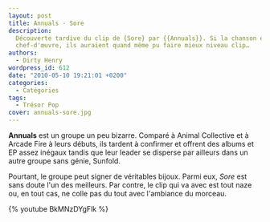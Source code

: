 ```yaml
---
layout: post
title: Annuals - Sore
description:
  Découverte tardive du clip de {Sore} par {{Annuals}}. Si la chanson est un
  chef-d'œuvre, ils auraient quand même pu faire mieux niveau clip…
authors:
  - Dirty Henry
wordpress_id: 612
date: "2010-05-10 19:21:01 +0200"
categories:
  - Catégories
tags:
  - Trésor Pop
cover: annuals-sore.jpg
---
```


**Annuals** est un groupe un peu bizarre. Comparé à Animal Collective et à
Arcade Fire à leurs débuts, ils tardent à confirmer et offrent des albums et EP
assez inégaux tandis que leur leader se disperse par ailleurs dans un autre
groupe sans génie, Sunfold.

Pourtant, le groupe peut signer de véritables bijoux. Parmi eux, _Sore_ est sans
doute l'un des meilleurs. Par contre, le clip qui va avec est tout naze ou, en
tout cas, ne colle pas du tout avec l'ambiance du morceau.

{% youtube BkMNzDYgFlk %}
